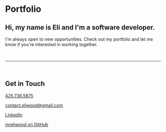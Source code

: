 # Portfolio

## Hi, my name is Eli and I'm a software developer.

I'm always open to new opportunities. Check out my portfolio and let me know if you're interested in working together.

<br>

---

<br>

## Get in Touch

[425.736.5875](sms:+14257365875)

[contact.eliwood@gmail.com](mailto:contact.eliwood@gmail.com)

[LinkedIn](https://www.linkedin.com/in/eliwoodprofessional/)

[mreliwood on GitHub](https://github.com/mreliwood)